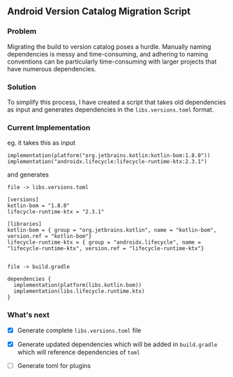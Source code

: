 <!-- ABOUT THE PROJECT -->

## Android Version Catalog Migration Script

### Problem 
Migrating the build to version catalog poses a hurdle. Manually naming dependencies is messy and time-consuming, 
and adhering to naming conventions can be particularly time-consuming with larger projects that have numerous dependencies.

### Solution 
To simplify this process, I have created a script that takes old dependencies as input and generates dependencies in the `libs.versions.toml` format.

### Current Implementation 
eg. it takes this as input

```
implementation(platform("org.jetbrains.kotlin:kotlin-bom:1.8.0"))
implementation("androidx.lifecycle:lifecycle-runtime-ktx:2.3.1")
```


and generates


```
file -> libs.versions.toml

[versions]
kotlin-bom = "1.8.0"
lifecycle-runtime-ktx = "2.3.1"

[libraries]
kotlin-bom = { group = "org.jetbrains.kotlin", name = "kotlin-bom", version.ref = "kotlin-bom"}
lifecycle-runtime-ktx = { group = "androidx.lifecycle", name = "lifecycle-runtime-ktx", version.ref = "lifecycle-runtime-ktx"}


file -> build.gradle

dependencies {
  implementation(platform(libs.kotlin.bom))
  implementation(libs.lifecycle.runtime.ktx)
}

```


### What's next
- [x] Generate complete `libs.versions.toml` file

- [x] Generate updated dependencies which will be added in `build.gradle` which will reference dependencies of `toml`

- [ ] Generate toml for plugins
